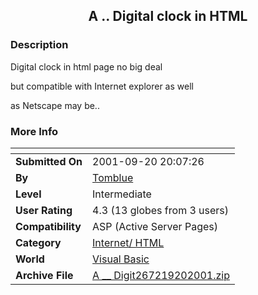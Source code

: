 ﻿<div align="center">

## A \.\. Digital clock in HTML


</div>

### Description

Digital clock in html page no big deal

but compatible with Internet explorer as well

as Netscape may be..
 
### More Info
 


<span>             |<span>
---                |---
**Submitted On**   |2001-09-20 20:07:26
**By**             |[Tomblue](https://github.com/Planet-Source-Code/PSCIndex/blob/master/ByAuthor/tomblue.md)
**Level**          |Intermediate
**User Rating**    |4.3 (13 globes from 3 users)
**Compatibility**  |ASP \(Active Server Pages\) 
**Category**       |[Internet/ HTML](https://github.com/Planet-Source-Code/PSCIndex/blob/master/ByCategory/internet-html__1-34.md)
**World**          |[Visual Basic](https://github.com/Planet-Source-Code/PSCIndex/blob/master/ByWorld/visual-basic.md)
**Archive File**   |[A \_\_ Digit267219202001\.zip](https://github.com/Planet-Source-Code/tomblue-a-digital-clock-in-html__1-27410/archive/master.zip)








